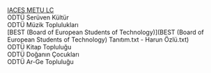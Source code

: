[IACES METU LC](IACES.md)  
ODTÜ Serüven Kültür  
ODTÜ Müzik Toplulukları  
[BEST (Board of European Students of Technology)](BEST (Board of European Students of Technology) Tanıtım.txt - Harun Özlü.txt)  
ODTÜ Kitap Topluluğu  
ODTÜ Doğanın Çocukları  
ODTÜ Ar-Ge Topluluğu  
